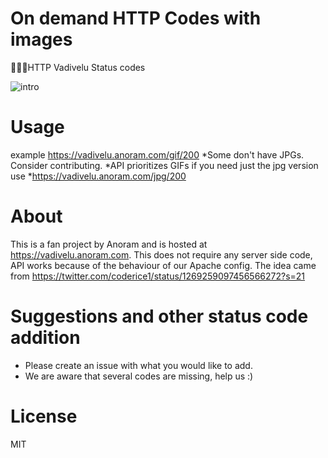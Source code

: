 # On demand HTTP Codes with images

 🚶‍♂️🔨HTTP Vadivelu Status codes

![intro](https://github.com/anoram/http-vadivelu/raw/master/src/intro.jpg)

# Usage
example https://vadivelu.anoram.com/gif/200
    *Some don't have JPGs. Consider contributing.
    *API prioritizes GIFs if you need just the jpg version use
        *https://vadivelu.anoram.com/jpg/200

# About
This is a fan project by Anoram and is hosted at https://vadivelu.anoram.com.
This does not require any server side code, API works because of the behaviour of our Apache config.
The idea came from https://twitter.com/coderice1/status/1269259097456566272?s=21


# Suggestions and other status code addition
 * Please create an issue with what you would like to add.
 * We are aware that several codes are missing, help us :)


# License
MIT
